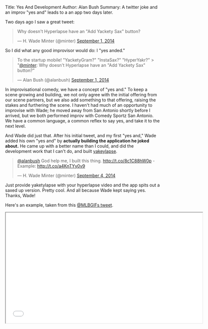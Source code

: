 Title: Yes And Development
Author: Alan Bush
Summary: A twitter joke and an improv "yes and" leads to a an app two days later.

Two days ago I saw a great tweet:

<blockquote class="twitter-tweet" lang="en"><p>Why doesn&#39;t Hyperlapse have an &quot;Add Yackety Sax&quot; button?</p>&mdash; H. Wade Minter (@minter) <a href="https://twitter.com/minter/status/506551221579038720">September 1, 2014</a></blockquote>
<script async src="//platform.twitter.com/widgets.js" charset="utf-8"></script>

So I did what any good improvisor would do: I "yes anded."

<blockquote class="twitter-tweet" lang="en"><p>To the startup mobile! &quot;YacketyGram?&quot; &quot;InstaSax?&quot; &quot;HyperYakr?&quot; &gt; &quot;<a href="https://twitter.com/minter">@minter</a>: Why doesn&#39;t Hyperlapse have an &quot;Add Yackety Sax&quot; button?&quot;</p>&mdash; Alan Bush (@alanbush) <a href="https://twitter.com/alanbush/status/506554440359223296">September 1, 2014</a></blockquote>
<script async src="//platform.twitter.com/widgets.js" charset="utf-8"></script>

In improvisational comedy, we have a concept of "yes and." To keep a scene growing and building, we not only agree with the initial offering from our scene partners, but we also add something to that offering, raising the stakes and furthering the scene. I haven't had much of an opportunity to improvise with Wade; he moved away from San Antonio shortly before I arrived, but we both performed improv with Comedy Sportz San Antonio. We have a common language, a common reflex to say yes, and take it to the next level. 

And Wade did just that. After his initial tweet, and my first "yes and," Wade added his own "yes and" by **actually building the application he joked about.** He came up with a better name than I could, and did the development work that I can't do, and built [yakeylapse](http://yacketylapse.com/). 

<blockquote class="twitter-tweet" lang="en"><p><a href="https://twitter.com/alanbush">@alanbush</a> God help me, I built this thing. <a href="http://t.co/8c1C88hW0p">http://t.co/8c1C88hW0p</a> - Example: <a href="http://t.co/a4KnTYy0v9">http://t.co/a4KnTYy0v9</a></p>&mdash; H. Wade Minter (@minter) <a href="https://twitter.com/minter/status/507360692908077057">September 4, 2014</a></blockquote>
<script async src="//platform.twitter.com/widgets.js" charset="utf-8"></script>

Just provide yaketylapse with your hyperlapse video and the app spits out a saxed up version. Pretty cool. And all because Wade kept saying yes. Thanks, Wade!

Here's an example, taken from this [@MLBGIFs tweet](https://twitter.com/MLBGIFs/status/507322761157427200).


<div class="video-container">
<iframe width="640" height="360" src="//drops.albush.com/b15730f5-97c2-4929-accd-2b48e4e6611d.mov"></iframe>
</div>